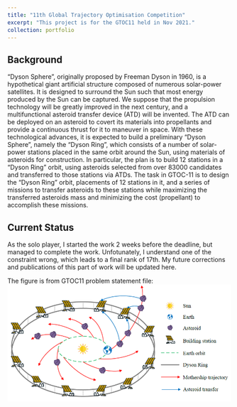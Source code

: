 ```yaml
---
title: "11th Global Trajectory Optimisation Competition"
excerpt: "This project is for the GTOC11 held in Nov 2021."
collection: portfolio
---
```


## Background
“Dyson Sphere”, originally proposed by Freeman Dyson in 1960, is a hypothetical giant artificial structure composed of numerous solar-power satellites. It is designed to surround the Sun such that most energy produced by the Sun can be captured. We suppose that the propulsion technology will be greatly improved in the next century, and a multifunctional asteroid transfer device (ATD) will be invented. The ATD can be deployed on an asteroid to covert its materials into propellants and provide a continuous thrust for it to maneuver in space. With these technological advances, it is expected to build a preliminary “Dyson Sphere”, namely the “Dyson Ring”, which consists of a number of solar-power stations placed in the same orbit around the Sun, using materials of asteroids for construction. In particular, the plan is to build 12 stations in a “Dyson Ring” orbit, using asteroids selected from over 83000 candidates and transferred to those stations via ATDs. The task in GTOC-11 is to design the “Dyson Ring” orbit, placements of 12 stations in it, and a series of missions to transfer asteroids to these stations while maximizing the transferred asteroids mass and minimizing the cost (propellant) to accomplish these missions.

## Current Status
As the solo player, I started the work 2 weeks before the deadline, but managed to complete the work. Unfotunately, I understand one of the constraint wrong, which leads to a final rank of 17th. My future corrections and publications of this part of work will be updated here.

The figure is from GTOC11 problem statement file:
![Dyson Ring](/images/project4.PNG "Dyson Ring")


